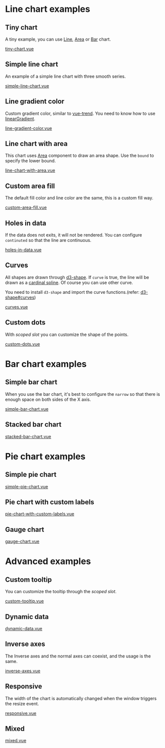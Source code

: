 # Line chart examples

## Tiny chart

A tiny example, you can use [Line](api#line), [Area](api#area) or [Bar](api#bar) chart.

[tiny-chart.vue](../_examples/tiny-chart.vue)

## Simple line chart

An example of a simple line chart with three smooth series.

[simple-line-chart.vue](../_examples/simple-line-chart.vue)

## Line gradient color

Custom gradient color, similar to [vue-trend](https://cinwell.com/vue-trend/). You need to know how to use [linearGradient](https://developer.mozilla.org/en-US/docs/Web/SVG/Element/linearGradient).

[line-gradient-color.vue](../_examples/line-gradient-color.vue)

## Line chart with area

This chart uses [Area](api#area) component to draw an area shape. Use the `bound` to specify the lower bound.

[line-chart-with-area.vue](../_examples/line-chart-with-area.vue)

## Custom area fill

The default fill color and line color are the same, this is a custom fill way.

[custom-area-fill.vue](../_examples/custom-area-fill.vue)

## Holes in data

If the data does not exits, it will not be rendered. You can configure `continuted` so that the line are continuous.

[holes-in-data.vue](../_examples/holes-in-data.vue)

## Curves

All shapes are drawn through [d3-shape](https://github.com/d3/d3-shape).
If `curve` is true, the line will be drawn as a [cardinal spline](https://en.wikipedia.org/wiki/Cubic_Hermite_spline#Cardinal_spline). Of course you can use other curve.

You need to install `d3-shape` and import the curve functions.(refer: [d3-shape#curves](https://github.com/d3/d3-shape#curves))

[curves.vue](../_examples/curves.vue)

## Custom dots

With _scoped slot_ you can customize the shape of the points.

[custom-dots.vue](../_examples/custom-dots.vue)

# Bar chart examples

## Simple bar chart

When you use the bar chart, it's best to configure the `narrow` so that there is enough space on both sides of the X axis.

[simple-bar-chart.vue](../_examples/simple-bar-chart.vue)

## Stacked bar chart

[stacked-bar-chart.vue](../_examples/stacked-bar-chart.vue)

# Pie chart examples

## Simple pie chart

[simple-pie-chart.vue](../_examples/simple-pie-chart.vue)

## Pie chart with custom labels

[pie-chart-with-custom-labels.vue](../_examples/pie-chart-with-custom-labels.vue)

## Gauge chart

[gauge-chart.vue](../_examples/gauge-chart.vue)

# Advanced examples

## Custom tooltip

You can customize the tooltip through the _scoped slot_.

[custom-tooltip.vue](../_examples/custom-tooltip.vue)

## Dynamic data

[dynamic-data.vue](../_examples/dynamic-data.vue)

## Inverse axes

The Inverse axes and the normal axes can coexist, and the usage is the same.

[inverse-axes.vue](../_examples/inverse-axes.vue)

## Responsive

The width of the chart is automatically changed when the window triggers the resize event.

[responsive.vue](../_examples/responsive.vue)

## Mixed

[mixed.vue](../_examples/mixed.vue)
